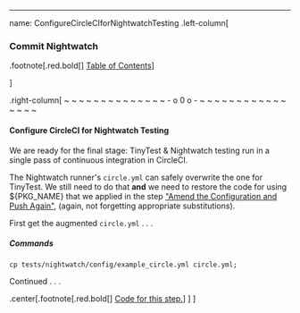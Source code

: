 ---
name: ConfigureCircleCIforNightwatchTesting
.left-column[
  ### Commit Nightwatch
.footnote[.red.bold[] [Table of Contents](./)]
<!-- H -->]
.right-column[
~ ~ ~ ~ ~ ~ ~ ~ ~ ~ ~ ~ ~ ~ - o 0 o - ~ ~ ~ ~ ~ ~ ~ ~ ~ ~ ~ ~ ~ ~ ~ ~

#### Configure CircleCI for Nightwatch Testing

We are ready for the final stage: TinyTest & Nightwatch testing run in a single pass of continuous integration in CircleCI.

The Nightwatch runner's ```circle.yml``` can safely overwrite the one for TinyTest.  We still need to do that **and** we need to restore the code for using ${PKG_NAME} that we applied in the step ["Amend the Configuration and Push Again"](#AmendTheConfigurationAndPushAgain), (again, not forgetting appropriate substitutions).

First get the augmented ```circle.yml``` . . .

##### Commands
```terminal
cp tests/nightwatch/config/example_circle.yml circle.yml;
```

Continued . . .
<!-- Code for this begins at line #146 -->
<!-- B -->
.center[.footnote[.red.bold[] <a href="https://github.com/martinhbramwell/Meteor-CI-Tutorial/blob/master/Part06_CloudContinuousIntegration.sh#L146" target="_blank">Code for this step.</a>] ]
]
